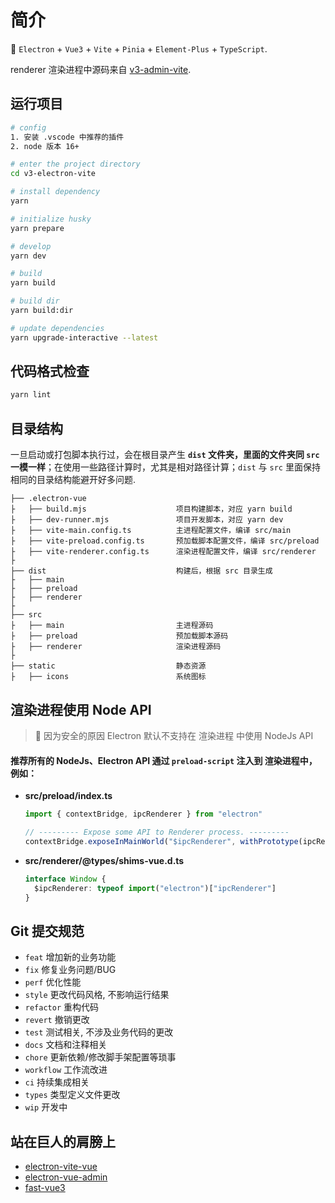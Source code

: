 # 简介

🥳 `Electron` + `Vue3` + `Vite` + `Pinia` + `Element-Plus` + `TypeScript`.

renderer 渲染进程中源码来自 [v3-admin-vite](https://github.com/un-pany/v3-admin-vite).

## 运行项目

```bash
# config
1. 安装 .vscode 中推荐的插件
2. node 版本 16+

# enter the project directory
cd v3-electron-vite

# install dependency
yarn

# initialize husky
yarn prepare

# develop
yarn dev

# build
yarn build

# build dir
yarn build:dir

# update dependencies
yarn upgrade-interactive --latest
```

## 代码格式检查

```bash
yarn lint
```

## 目录结构

一旦启动或打包脚本执行过，会在根目录产生 **`dist` 文件夹，里面的文件夹同 `src` 一模一样**；在使用一些路径计算时，尤其是相对路径计算；`dist` 与 `src` 里面保持相同的目录结构能避开好多问题.

```tree
├── .electron-vue
├   ├── build.mjs                    项目构建脚本，对应 yarn build
├   ├── dev-runner.mjs               项目开发脚本，对应 yarn dev
├   ├── vite-main.config.ts          主进程配置文件，编译 src/main
├   ├── vite-preload.config.ts       预加载脚本配置文件，编译 src/preload
├   ├── vite-renderer.config.ts      渲染进程配置文件，编译 src/renderer
├
├── dist                             构建后，根据 src 目录生成
├   ├── main
├   ├── preload
├   ├── renderer
├
├── src
├   ├── main                         主进程源码
├   ├── preload                      预加载脚本源码
├   ├── renderer                     渲染进程源码
├
├── static                           静态资源
├   ├── icons                        系统图标
```

## 渲染进程使用 Node API

> 🚧 因为安全的原因 Electron 默认不支持在 渲染进程 中使用 NodeJs API

#### 推荐所有的 NodeJs、Electron API 通过 `preload-script` 注入到 渲染进程中，例如：

- **src/preload/index.ts**

  ```typescript
  import { contextBridge, ipcRenderer } from "electron"

  // --------- Expose some API to Renderer process. ---------
  contextBridge.exposeInMainWorld("$ipcRenderer", withPrototype(ipcRenderer))
  ```

- **src/renderer/@types/shims-vue.d.ts**

  ```typescript
  interface Window {
    $ipcRenderer: typeof import("electron")["ipcRenderer"]
  }
  ```

## Git 提交规范

- `feat` 增加新的业务功能
- `fix` 修复业务问题/BUG
- `perf` 优化性能
- `style` 更改代码风格, 不影响运行结果
- `refactor` 重构代码
- `revert` 撤销更改
- `test` 测试相关, 不涉及业务代码的更改
- `docs` 文档和注释相关
- `chore` 更新依赖/修改脚手架配置等琐事
- `workflow` 工作流改进
- `ci` 持续集成相关
- `types` 类型定义文件更改
- `wip` 开发中

## 站在巨人的肩膀上

- [electron-vite-vue](https://github.com/electron-vite/electron-vite-vue)
- [electron-vue-admin](https://github.com/PanJiaChen/electron-vue-admin)
- [fast-vue3](https://github.com/study-vue3/fast-vue3)
